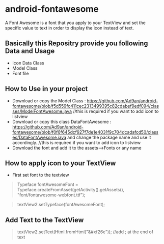 # android-fontawesome
A Font Awesome is a font that you apply to your TextView and set the specific value to text in order to display the icon instead of text.
## Basically this Repositry provide you following Data and Usage

   
 - Icon Data Class
 - Model Class
 - Font file
 
 ## How to Use in your project 
 

 - Download or copy the Model Class : https://github.com/Ad9an/android-fontawesome/blob/f5d559fc411cec2313499395c82cdabef9edf094/classes/ModelFontAwesome.java           //this is required if you want to add icon to listview
 - Download or copy this class DataFontAwesome : https://github.com/Ad9an/android-fontawesome/blob/f0f6f645dcf927f7de1e4031f9c704dcadafcd50/classes/DataFontAwesome.java  and change the package name and use it accordingly.  //this is required if you want to add icon to listview
 - Download the font and add it to the assets-->Fonts or any name


## How to apply icon to your TextView

- First set font to the textview 

 > Typeface fontAwesomeFont = Typeface.createFromAsset(getActivity().getAssets(), "font/fontawesome-webfont.ttf");

 > textView2.setTypeface(fontAwesomeFont);

## Add Text to the TextView

> textView2.setText(Html.fromHtml("&#xf26e"));   //add ; at the end of text






